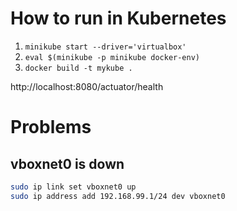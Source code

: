 # How to run in Kubernetes

1. `minikube start --driver='virtualbox'`
1. `eval $(minikube -p minikube docker-env)`
1. `docker build -t mykube .`


http://localhost:8080/actuator/health

# Problems
## vboxnet0 is down
``` bash
sudo ip link set vboxnet0 up
sudo ip address add 192.168.99.1/24 dev vboxnet0
```
